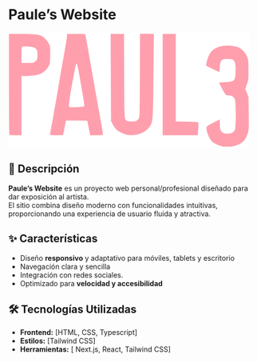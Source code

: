 # Paule’s Website

![Paule Logo](public/paulerosado2.png)

## 📖 Descripción
**Paule’s Website** es un proyecto web personal/profesional diseñado para dar exposición al artista.  
El sitio combina diseño moderno con funcionalidades intuitivas, proporcionando una experiencia de usuario fluida y atractiva.

## ✨ Características
- Diseño **responsivo** y adaptativo para móviles, tablets y escritorio  
- Navegación clara y sencilla  
- Integración con redes sociales. 
- Optimizado para **velocidad y accesibilidad**  

## 🛠 Tecnologías Utilizadas
- **Frontend:** [HTML, CSS, Typescript]  
- **Estilos:** [Tailwind CSS]  
- **Herramientas:** [ Next.js, React, Tailwind CSS]  


